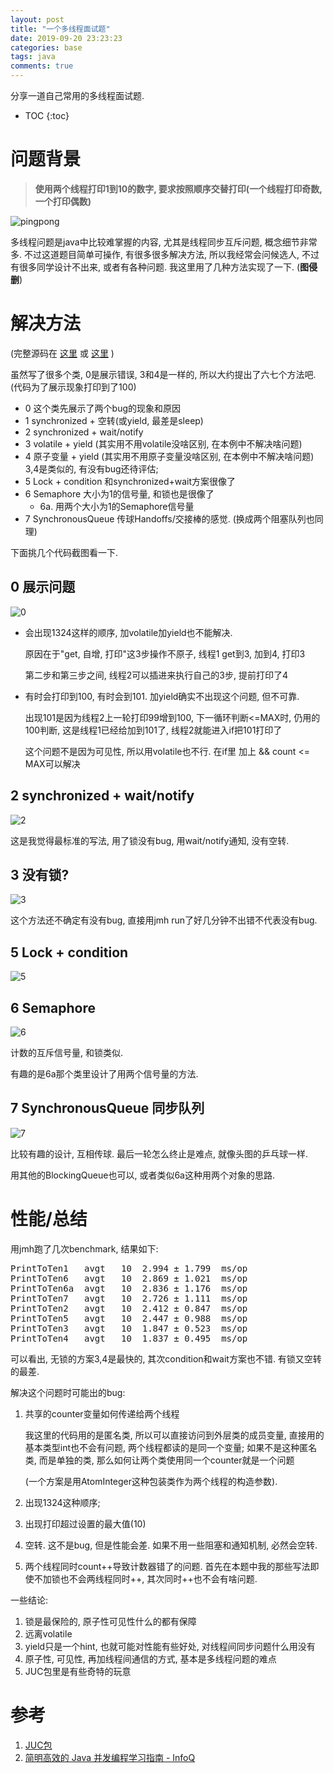 ```yaml
---
layout: post
title: "一个多线程面试题"
date: 2019-09-20 23:23:23
categories: base
tags: java
comments: true
---
```


分享一道自己常用的多线程面试题.

* TOC
{:toc}

# 问题背景

> **使用两个线程打印1到10的数字, 要求按照顺序交替打印(一个线程打印奇数, 一个打印偶数)**

![pingpong](/resources/threadprint10/pingpong.gif)

多线程问题是java中比较难掌握的内容, 尤其是线程同步互斥问题, 概念细节非常多. 
不过这道题目简单可操作, 有很多很多解决方法, 所以我经常会问候选人, 不过有很多同学设计不出来, 或者有各种问题. 我这里用了几种方法实现了一下. (**图侵删**)

# 解决方法


(完整源码在 [这里](/resources/threadprint10/thread1To10.tgz) 或 [这里](https://gitee.com/tianzhipeng/CodeAccumulate/tree/master/src/main/java/cn/pugle/mianshi/thread1To10) )

虽然写了很多个类, 0是展示错误, 3和4是一样的, 所以大约提出了六七个方法吧. (代码为了展示现象打印到了100)

- 0 这个类先展示了两个bug的现象和原因
- 1  synchronized + 空转(或yield, 最差是sleep)
- 2 synchronized + wait/notify
- 3 volatile + yield (其实用不用volatile没啥区别, 在本例中不解决啥问题)
- 4 原子变量 + yield (其实用不用原子变量没啥区别, 在本例中不解决啥问题) 3,4是类似的, 有没有bug还待评估;
- 5 Lock + condition 和synchronized+wait方案很像了
- 6 Semaphore 大小为1的信号量, 和锁也是很像了
    - 6a. 用两个大小为1的Semaphore信号量
- 7 SynchronousQueue 传球Handoffs/交接棒的感觉. (换成两个阻塞队列也同理)

下面挑几个代码截图看一下.
## 0 展示问题
![0](/resources/threadprint10/0.png)

- 会出现1324这样的顺序, 加volatile加yield也不能解决.

  原因在于"get, 自增, 打印"这3步操作不原子, 线程1 get到3, 加到4, 打印3

  第二步和第三步之间, 线程2可以插进来执行自己的3步, 提前打印了4

- 有时会打印到100, 有时会到101. 加yield确实不出现这个问题, 但不可靠.

  出现101是因为线程2上一轮打印99增到100, 下一循环判断<=MAX时, 仍用的100判断, 这是线程1已经给加到101了, 线程2就能进入if把101打印了

  这个问题不是因为可见性, 所以用volatile也不行. 在if里 加上 && count <= MAX可以解决

## 2 synchronized + wait/notify
![2](/resources/threadprint10/2.png)

这是我觉得最标准的写法, 用了锁没有bug, 用wait/notify通知, 没有空转.
## 3 没有锁?
![3](/resources/threadprint10/3.png)

这个方法还不确定有没有bug, 直接用jmh run了好几分钟不出错不代表没有bug.
## 5 Lock + condition
![5](/resources/threadprint10/5.png)
## 6 Semaphore
![6](/resources/threadprint10/6.png)

计数的互斥信号量, 和锁类似.

有趣的是6a那个类里设计了用两个信号量的方法.
## 7 SynchronousQueue 同步队列
![7](/resources/threadprint10/7.png)

比较有趣的设计, 互相传球. 最后一轮怎么终止是难点, 就像头图的乒乓球一样.

用其他的BlockingQueue也可以, 或者类似6a这种用两个对象的思路.

# 性能/总结

用jmh跑了几次benchmark, 结果如下:

<pre>
PrintToTen1   avgt   10  2.994 ± 1.799  ms/op
PrintToTen6   avgt   10  2.869 ± 1.021  ms/op
PrintToTen6a  avgt   10  2.836 ± 1.176  ms/op
PrintToTen7   avgt   10  2.726 ± 1.111  ms/op
PrintToTen2   avgt   10  2.412 ± 0.847  ms/op
PrintToTen5   avgt   10  2.447 ± 0.988  ms/op
PrintToTen3   avgt   10  1.847 ± 0.523  ms/op
PrintToTen4   avgt   10  1.837 ± 0.495  ms/op
</pre>

可以看出, 无锁的方案3,4是最快的, 其次condition和wait方案也不错. 有锁又空转的最差.

解决这个问题时可能出的bug:
1. 共享的counter变量如何传递给两个线程

    我这里的代码用的是匿名类, 所以可以直接访问到外层类的成员变量, 直接用的基本类型int也不会有问题, 两个线程都读的是同一个变量; 如果不是这种匿名类, 而是单独的类, 那么如何让两个类使用同一个counter就是一个问题
    
    (一个方案是用AtomInteger这种包装类作为两个线程的构造参数).
2. 出现1324这种顺序;
3. 出现打印超过设置的最大值(10)
4. 空转. 这不是bug, 但是性能会差. 如果不用一些阻塞和通知机制, 必然会空转.
5. 两个线程同时count++导致计数器错了的问题. 首先在本题中我的那些写法即使不加锁也不会两线程同时++, 其次同时++也不会有啥问题.


一些结论:
1. 锁是最保险的, 原子性可见性什么的都有保障
2. 远离volatile
3. yield只是一个hint, 也就可能对性能有些好处, 对线程间同步问题什么用没有
4. 原子性, 可见性, 再加线程间通信的方式, 基本是多线程问题的难点
5. JUC包里是有些奇特的玩意


# 参考
1. [JUC包](https://docs.oracle.com/javase/8/docs/api/java/util/concurrent/package-summary.html)
2. [简明高效的 Java 并发编程学习指南 - InfoQ](https://www.infoq.cn/article/1ggzj_oFl8wuJFwVG9et)
